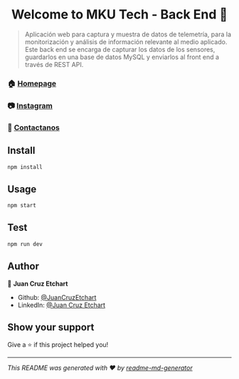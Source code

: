 <h1 align="center">Welcome to MKU Tech - Back End 👋</h1>
<p>
</p>

> Aplicación web para captura y muestra de datos de telemetría, para la monitorización y análisis de información relevante al medio aplicado. 
Este back end se encarga de capturar los datos de los sensores, guardarlos en una base de datos MySQL y enviarlos al front end a través de REST API.

### 🏠 [Homepage](https://www.mkutech.com)
### 📷 [Instagram](https://www.instagram.com/mku.tech/)

### 📨 [Contactanos](mailto:contact@mkutech.com)

## Install

```sh
npm install
```

## Usage

```sh
npm start
```

## Test

```sh
npm run dev
```

## Author

👤 **Juan Cruz Etchart**

* Github: [@JuanCruzEtchart](https://github.com/JuanCruzEtchart)
* LinkedIn: [@Juan Cruz Etchart](https://www.linkedin.com/in/juan-cruz-etchart/)

## Show your support

Give a ⭐️ if this project helped you!

***
_This README was generated with ❤️ by [readme-md-generator](https://github.com/kefranabg/readme-md-generator)_
